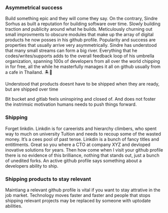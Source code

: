 ### Asymmetrical success 
Build something epic and they will come they say. On the contrary, Sindre Sorhus as built a reputation for building software over time. Slowly building traction and publicity around what he builds. Meticulously churning out small improvments to obscure modules that make up the array of digital products he now posses in his github profile. Popularity and success are properties that usually arrive very asymmetrically. Sindre has understood that many small streams can form a big river. Everything that he codes/writes/supports adds to the overall feedback loop of his umbrella organization, spanning 100s of developers from all over the world chipping in for free, all the while he masterfully manages it all on github usually from a cafe in Thailand. 🏝🍹

Understood that products doesnt have to be shipped when they are ready, but are shipped over time

 Bit bucket and gitlab feels uninspiring and closed of. And does not foster the instrimsic motivation humans needs to push things forward.
 


 ### Shipping
 Forget linkdin. Linkdin is for careerists and hierarchy climbers, who spent way to much on university Tuition and needs to recoup some of the wasted money. It’s a cees pool of past tense. Linkdin is a bunch of fancy titles and entitlments. Great so you where a CTO at company XYZ and devloped inovative solutions for years. Then how come when I visit your github profile there is no evidence of this brilliance, nothing that stands out, just a bunch of unedited forks. An active github profile says something about a developers ability to ship. 
 
 
 ### Shipping products to stay relevant
 Maintiang a relevant github profile is vital if you want to stay attrative in the job market. Technology moves faster and faster and people that stops shipping relevant projects may be replaced by someone with uptodate abilities. 